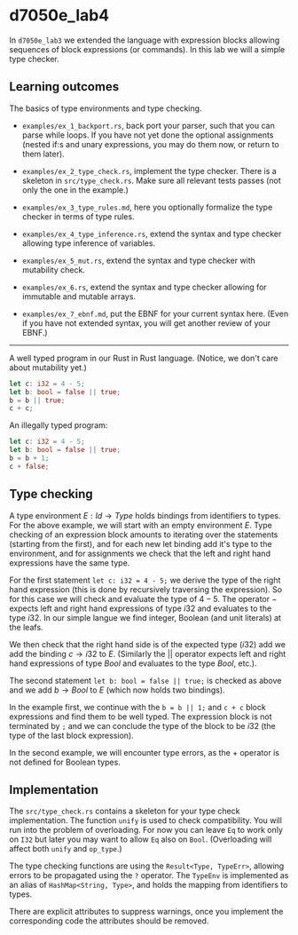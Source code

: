 # d7050e_lab4

In `d7050e_lab3` we extended the language with expression blocks allowing sequences of block expressions (or commands). In this lab we will a simple type checker.

## Learning outcomes

The basics of type environments and type checking.

- `examples/ex_1_backport.rs`, back port your parser, such that you can parse while loops. If you have not yet done the optional assignments (nested if:s and unary expressions, you may do them now, or return to them later).
  
- `examples/ex_2_type_check.rs`, implement the type checker. There is a skeleton in `src/type_check.rs`. Make sure all relevant tests passes (not only the one in the example.)

- `examples/ex_3_type_rules.md`, here you optionally formalize the type checker in terms of type rules.

- `examples/ex_4_type_inference.rs`, extend the syntax and type checker allowing type inference of variables.

- `examples/ex_5_mut.rs`, extend the syntax and type checker with mutability check.

- `examples/ex_6.rs`, extend the syntax and type checker allowing for immutable and mutable arrays.

- `examples/ex_7_ebnf.md`, put the EBNF for your current syntax here. (Even if you have not extended syntax, you will get another review of your EBNF.)

---

A well typed program in our Rust in Rust language. (Notice, we don't care about mutability yet.)

```rust
let c: i32 = 4 - 5;
let b: bool = false || true; 
b = b || true; 
c + c;
```

An illegally typed program:

```rust
let c: i32 = 4 - 5;
let b: bool = false || true; 
b = b + 1; 
c + false;
```

## Type checking

A type environment $`E: Id \rightarrow Type`$ holds bindings from identifiers to types. For the above example, we will start with an empty environment $`E`$. Type checking of an expression block amounts to iterating over the statements (starting from the first), and for each new let binding add it's type to the environment, and for assignments we check that the left and right hand expressions have the same type.

For the first statement `let c: i32 = 4 - 5;` we derive the type of the right hand expression (this is done by recursively traversing the expression).  So for this case we will check and evaluate the type of $`4 - 5`$. The operator $`-`$ expects left and right hand expressions of type $`i32`$ and evaluates to the type $`i32`$. In our simple langue we find integer, Boolean (and unit literals) at the leafs.

We then check that the right hand side is of the expected type ($`i32`$) add we add the binding $`c \rightarrow i32`$ to $`E`$. (Similarly the $`||`$ operator expects left and right hand expressions of type $`Bool`$ and evaluates to the type $`Bool`$, etc.).

The second statement `let b: bool = false || true;` is checked as above and we add $`b \rightarrow Bool`$ to $`E`$ (which now holds two bindings).

In the example first, we continue with the `b = b || 1;` and `c + c` block expressions and find them to be well typed. The expression block is not terminated by `;` and we can conclude the type of the block to be $`i32`$ (the type of the last block expression).

In the second example, we will encounter type errors, as the $`+`$ operator is not defined for Boolean types.

## Implementation

The `src/type_check.rs` contains a skeleton for your type check implementation. The function `unify` is used to check compatibility. You will run into the problem of overloading. For now you can leave `Eq` to work only on `I32` but later you may want to allow `Eq` also on `Bool`. (Overloading will affect both `unify` and `op_type`.)

The type checking functions are using the `Result<Type, TypeErr>`, allowing errors to be propagated using the `?` operator. The `TypeEnv` is implemented as an alias of `HashMap<String, Type>`, and holds the mapping from identifiers to types.

There are explicit attributes to suppress warnings, once you implement the corresponding code the attributes should be removed.
